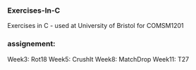 ### Exercises-In-C

Exercises in C - used at University of Bristol for COMSM1201

### assignement:

Week3: Rot18
Week5: CrushIt
Week8: MatchDrop
Week11: T27

